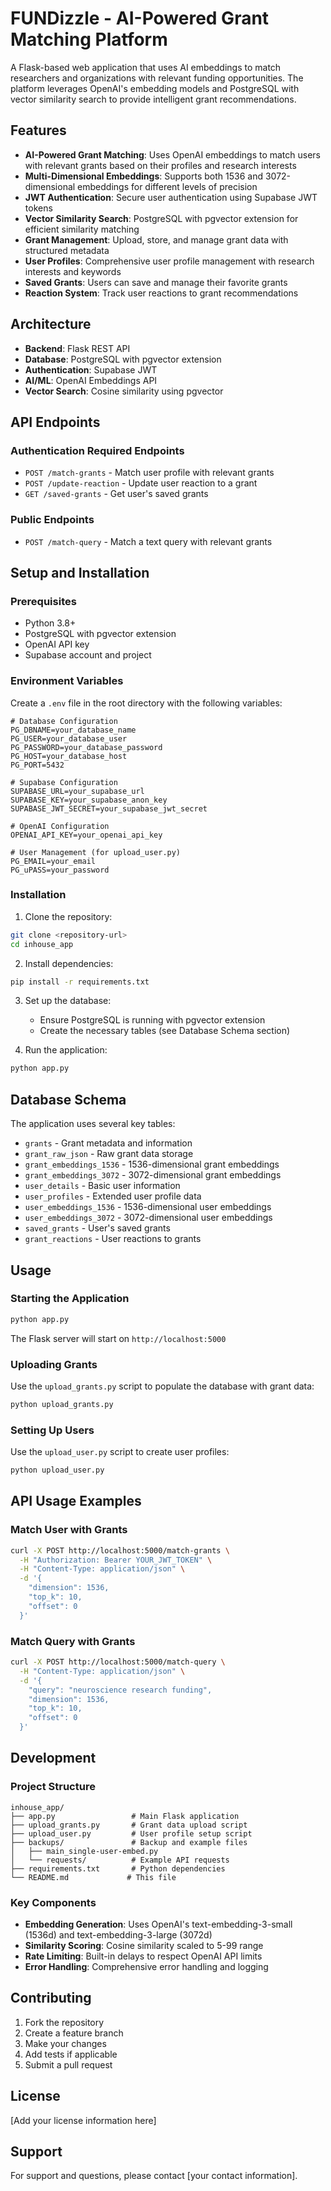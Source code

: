 # FUNDizzle - AI-Powered Grant Matching Platform

A Flask-based web application that uses AI embeddings to match researchers and organizations with relevant funding opportunities. The platform leverages OpenAI's embedding models and PostgreSQL with vector similarity search to provide intelligent grant recommendations.

## Features

- **AI-Powered Grant Matching**: Uses OpenAI embeddings to match users with relevant grants based on their profiles and research interests
- **Multi-Dimensional Embeddings**: Supports both 1536 and 3072-dimensional embeddings for different levels of precision
- **JWT Authentication**: Secure user authentication using Supabase JWT tokens
- **Vector Similarity Search**: PostgreSQL with pgvector extension for efficient similarity matching
- **Grant Management**: Upload, store, and manage grant data with structured metadata
- **User Profiles**: Comprehensive user profile management with research interests and keywords
- **Saved Grants**: Users can save and manage their favorite grants
- **Reaction System**: Track user reactions to grant recommendations

## Architecture

- **Backend**: Flask REST API
- **Database**: PostgreSQL with pgvector extension
- **Authentication**: Supabase JWT
- **AI/ML**: OpenAI Embeddings API
- **Vector Search**: Cosine similarity using pgvector

## API Endpoints

### Authentication Required Endpoints

- `POST /match-grants` - Match user profile with relevant grants
- `POST /update-reaction` - Update user reaction to a grant
- `GET /saved-grants` - Get user's saved grants

### Public Endpoints

- `POST /match-query` - Match a text query with relevant grants

## Setup and Installation

### Prerequisites

- Python 3.8+
- PostgreSQL with pgvector extension
- OpenAI API key
- Supabase account and project

### Environment Variables

Create a `.env` file in the root directory with the following variables:

```env
# Database Configuration
PG_DBNAME=your_database_name
PG_USER=your_database_user
PG_PASSWORD=your_database_password
PG_HOST=your_database_host
PG_PORT=5432

# Supabase Configuration
SUPABASE_URL=your_supabase_url
SUPABASE_KEY=your_supabase_anon_key
SUPABASE_JWT_SECRET=your_supabase_jwt_secret

# OpenAI Configuration
OPENAI_API_KEY=your_openai_api_key

# User Management (for upload_user.py)
PG_EMAIL=your_email
PG_uPASS=your_password
```

### Installation

1. Clone the repository:
```bash
git clone <repository-url>
cd inhouse_app
```

2. Install dependencies:
```bash
pip install -r requirements.txt
```

3. Set up the database:
   - Ensure PostgreSQL is running with pgvector extension
   - Create the necessary tables (see Database Schema section)

4. Run the application:
```bash
python app.py
```

## Database Schema

The application uses several key tables:

- `grants` - Grant metadata and information
- `grant_raw_json` - Raw grant data storage
- `grant_embeddings_1536` - 1536-dimensional grant embeddings
- `grant_embeddings_3072` - 3072-dimensional grant embeddings
- `user_details` - Basic user information
- `user_profiles` - Extended user profile data
- `user_embeddings_1536` - 1536-dimensional user embeddings
- `user_embeddings_3072` - 3072-dimensional user embeddings
- `saved_grants` - User's saved grants
- `grant_reactions` - User reactions to grants

## Usage

### Starting the Application

```bash
python app.py
```

The Flask server will start on `http://localhost:5000`

### Uploading Grants

Use the `upload_grants.py` script to populate the database with grant data:

```bash
python upload_grants.py
```

### Setting Up Users

Use the `upload_user.py` script to create user profiles:

```bash
python upload_user.py
```

## API Usage Examples

### Match User with Grants

```bash
curl -X POST http://localhost:5000/match-grants \
  -H "Authorization: Bearer YOUR_JWT_TOKEN" \
  -H "Content-Type: application/json" \
  -d '{
    "dimension": 1536,
    "top_k": 10,
    "offset": 0
  }'
```

### Match Query with Grants

```bash
curl -X POST http://localhost:5000/match-query \
  -H "Content-Type: application/json" \
  -d '{
    "query": "neuroscience research funding",
    "dimension": 1536,
    "top_k": 10,
    "offset": 0
  }'
```

## Development

### Project Structure

```
inhouse_app/
├── app.py                 # Main Flask application
├── upload_grants.py       # Grant data upload script
├── upload_user.py         # User profile setup script
├── backups/               # Backup and example files
│   ├── main_single-user-embed.py
│   └── requests/          # Example API requests
├── requirements.txt       # Python dependencies
└── README.md             # This file
```

### Key Components

- **Embedding Generation**: Uses OpenAI's text-embedding-3-small (1536d) and text-embedding-3-large (3072d)
- **Similarity Scoring**: Cosine similarity scaled to 5-99 range
- **Rate Limiting**: Built-in delays to respect OpenAI API limits
- **Error Handling**: Comprehensive error handling and logging

## Contributing

1. Fork the repository
2. Create a feature branch
3. Make your changes
4. Add tests if applicable
5. Submit a pull request

## License

[Add your license information here]

## Support

For support and questions, please contact [your contact information]. 